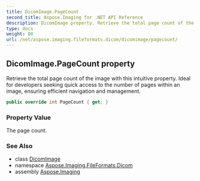 ```yaml
---
title: DicomImage.PageCount
second_title: Aspose.Imaging for .NET API Reference
description: DicomImage property. Retrieve the total page count of the image with this intuitive property. Ideal for developers seeking quick access to the number of pages within an image ensuring efficient navigation and management
type: docs
weight: 80
url: /net/aspose.imaging.fileformats.dicom/dicomimage/pagecount/
---
```

## DicomImage.PageCount property

Retrieve the total page count of the image with this intuitive property. Ideal for developers seeking quick access to the number of pages within an image, ensuring efficient navigation and management.

```csharp
public override int PageCount { get; }
```

### Property Value

The page count.

### See Also

* class [DicomImage](../)
* namespace [Aspose.Imaging.FileFormats.Dicom](../../dicomimage/)
* assembly [Aspose.Imaging](../../../)


